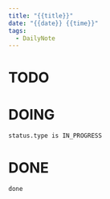 ```yaml
---
title: "{{title}}"
date: "{{date}} {{time}}"
tags:
  - DailyNote
---
```

# TODO

# DOING

```tasks
status.type is IN_PROGRESS
```
# DONE

```tasks
done
```